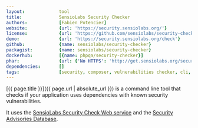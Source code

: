 ```yaml
---
layout:             tool
title:              SensioLabs Security Checker
authors:            [Fabien Potencier]
website:            {url: 'https://security.sensiolabs.org/'}
license:            {url: 'https://github.com/sensiolabs/security-checker/blob/master/LICENSE', label: 'MIT License'}
demo:               {url: 'https://security.sensiolabs.org/check'}
github:             {name: sensiolabs/security-checker}
packagist:          {name: sensiolabs/security-checker}          
dockerhub:          [{name: phpqa/security-checker}] 
phar:               {url: {'No HTTPS': 'http://get.sensiolabs.org/security-checker.phar'}}
dependencies:       []
tags:               [security, composer, vulnerabilities checker, cli, online service] 
---
```


[{{ page.title }}]({{ page.url | absolute_url }}) is a command line tool that checks if your
application uses dependencies with known security vulnerabilities.
 
<!--more--> 

It uses the [SensioLabs Security Check Web service][1] and the [Security Advisories Database][2].

[1]: http://security.sensiolabs.org/
[2]: https://github.com/FriendsOfPHP/security-advisories
[3]: http://get.sensiolabs.org/security-checker.phar
